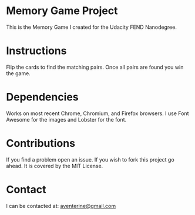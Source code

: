 # Memory Game Project

This is the Memory Game I created for the Udacity FEND Nanodegree.

# Instructions

Flip the cards to find the matching pairs. Once all pairs are found you win the game.

# Dependencies

Works on most recent Chrome, Chromium, and Firefox browsers.
I use Font Awesome for the images and Lobster for the font.

# Contributions

If you find a problem open an issue. If you wish to fork this project go ahead. It is covered by the MIT License.

# Contact

I can be contacted at: aventerine@gmail.com